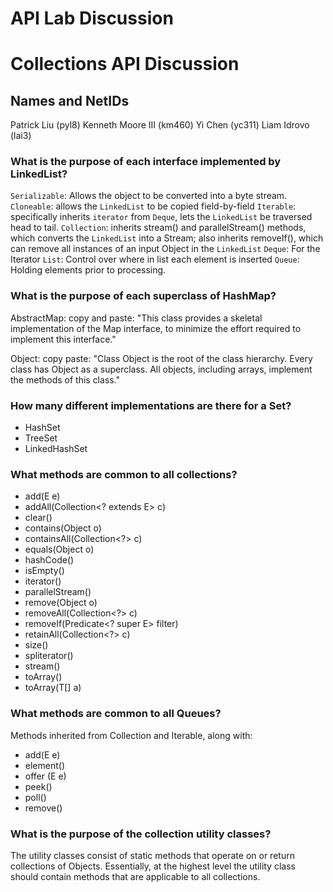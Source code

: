 # API Lab Discussion
# Collections API Discussion

## Names and NetIDs
Patrick Liu (pyl8)
Kenneth Moore III (km460)
Yi Chen (yc311)
Liam Idrovo (lai3)

### What is the purpose of each interface implemented by LinkedList?

`Serializable`: Allows the object to be converted into a byte stream. 
`Cloneable`: allows the `LinkedList` to be copied field-by-field
`Iterable`: specifically inherits `iterator` from `Deque`, lets the `LinkedList` be traversed head to tail. 
`Collection`: inherits stream() and parallelStream() methods, which converts the `LinkedList` into a Stream; also inherits removeIf(), which can remove all instances of an input Object in the `LinkedList`
`Deque`: For the Iterator
`List`: Control over where in list each element is inserted
`Queue`: Holding elements prior to processing.  

### What is the purpose of each superclass of HashMap?

AbstractMap: copy and paste: "This class provides a skeletal implementation of the Map interface, to minimize the effort required to implement this interface."

Object: copy paste: "Class Object is the root of the class hierarchy. Every class has Object as a superclass. All objects, including arrays, implement the methods of this class."



### How many different implementations are there for a Set?

- HashSet
- TreeSet
- LinkedHashSet


### What methods are common to all collections?
- add(E e)
- addAll(Collection<? extends E> c)
- clear()
- contains(Object o)
- containsAll(Collection<?> c)
- equals(Object o)
- hashCode()
- isEmpty()
- iterator()
- parallelStream()
- remove(Object o)
- removeAll(Collection<?> c)
- removeIf(Predicate<? super E> filter)
- retainAll(Collection<?> c)
- size()
- spliterator()
- stream()
- toArray()
- toArray(T[] a)

### What methods are common to all Queues?
Methods inherited from Collection and Iterable, along with:
- add(E e)
- element()
- offer (E e)
- peek()
- poll()
- remove()


### What is the purpose of the collection utility classes?
The utility classes consist of static methods that operate on or return collections of Objects. Essentially, at the highest level the utility class should contain methods that are applicable to all collections. 
